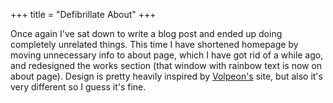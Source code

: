 +++
title = "Defibrillate About"
+++

Once again I've sat down to write a blog post and ended up doing completely unrelated things. This time I have shortened homepage by moving unnecessary info to about page, which I have got rid of a while ago, and redesigned the works section (that window with rainbow text is now on about page). Design is pretty heavily inspired by [Volpeon's](https://volpeon.ink) site, but also it's very different so I guess it's fine.
